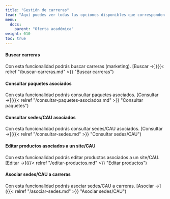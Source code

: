 ```yaml
---
title: "Gestión de carreras"
lead: "Aquí puedes ver todas las opciones disponibles que corresponden a la gestión de carreras."
menu:
  docs:
    parent: "Oferta académica"
weight: 010
toc: true
---
```


#### Buscar carreras

Con esta funcionalidad podrás buscar carreras (marketing). [Buscar →]({{< relref "/buscar-carreras.md" >}} "Buscar carreras")

#### Consultar paquetes asociados

Con esta funcionalidad podrás consultar paquetes asociados. [Consultar →]({{< relref "/consultar-paquetes-asociados.md" >}} "Consultar paquetes")

#### Consultar sedes/CAU asociados

Con esta funcionalidad podrás consultar sedes/CAU asociados. [Consultar →]({{< relref "/consultar-sedes.md" >}} "Consultar sedes/CAU")

#### Editar productos asociados a un site/CAU

Con esta funcionalidad podrás editar productos asociados a un site/CAU. [Editar →]({{< relref "/editar-productos.md" >}} "Editar productos")

#### Asociar sedes/CAU a carreras

Con esta funcionalidad podrás asociar sedes/CAU a carreras. [Asociar →]({{< relref "/asociar-sedes.md" >}} "Asociar sedes/CAU")
